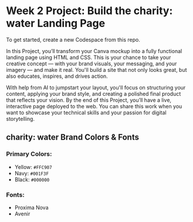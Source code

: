 # Week 2 Project: Build the charity: water Landing Page
To get started, create a new Codespace from this repo.

In this Project, you’ll transform your Canva mockup into a fully functional landing page using HTML and CSS. This is your chance to take your creative concept — with your brand visuals, your messaging, and your imagery — and make it real. You'll build a site that not only looks great, but also educates, inspires, and drives action.

With help from AI to jumpstart your layout, you'll focus on structuring your content, applying your brand style, and creating a polished final product that reflects your vision. By the end of this Project, you’ll have a live, interactive page deployed to the web. You can share this work when you want to showcase your technical skills and your passion for digital storytelling. 

## charity: water Brand Colors & Fonts

### Primary Colors:
- Yellow:     `#FFC907`
- Navy:       `#001F3F`
- Black:      `#000000`

### Fonts:
- Proxima Nova
- Avenir